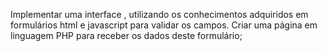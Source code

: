 Implementar uma interface , utilizando os conhecimentos adquiridos em formulários html e javascript para validar os campos.
Criar uma página em linguagem PHP para receber os dados deste formulário;

